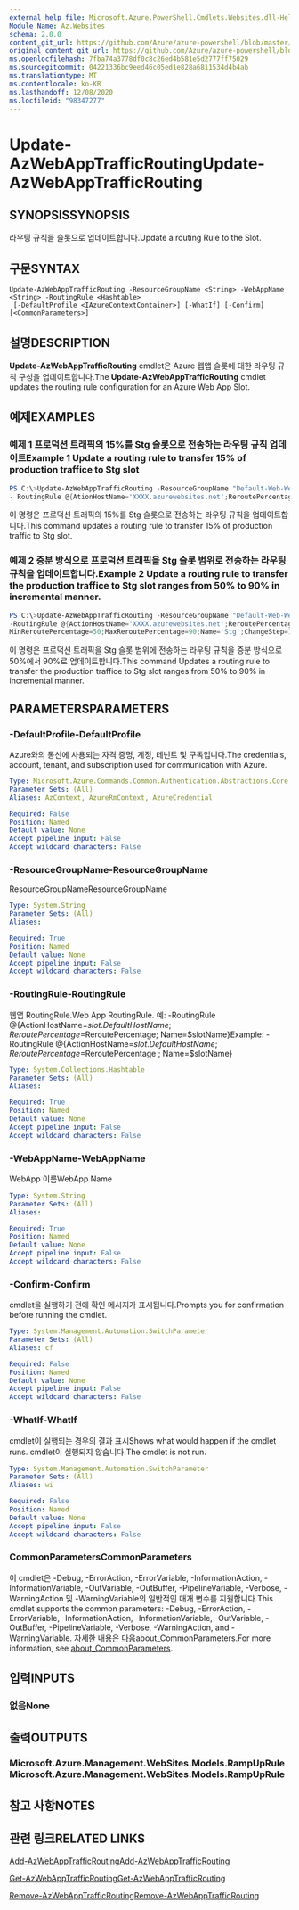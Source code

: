 ```yaml
---
external help file: Microsoft.Azure.PowerShell.Cmdlets.Websites.dll-Help.xml
Module Name: Az.Websites
schema: 2.0.0
content_git_url: https://github.com/Azure/azure-powershell/blob/master/src/Websites/Websites/help/Update-AzWebAppTrafficRouting.md
original_content_git_url: https://github.com/Azure/azure-powershell/blob/master/src/Websites/Websites/help/Update-AzWebAppTrafficRouting.md
ms.openlocfilehash: 7fba74a3778df0c8c26ed4b581e5d2777ff75029
ms.sourcegitcommit: 04221336bc9eed46c05ed1e828a6811534d4b4ab
ms.translationtype: MT
ms.contentlocale: ko-KR
ms.lasthandoff: 12/08/2020
ms.locfileid: "98347277"
---
```

# <span data-ttu-id="0de63-101">Update-AzWebAppTrafficRouting</span><span class="sxs-lookup"><span data-stu-id="0de63-101">Update-AzWebAppTrafficRouting</span></span>

## <span data-ttu-id="0de63-102">SYNOPSIS</span><span class="sxs-lookup"><span data-stu-id="0de63-102">SYNOPSIS</span></span>
<span data-ttu-id="0de63-103">라우팅 규칙을 슬롯으로 업데이트합니다.</span><span class="sxs-lookup"><span data-stu-id="0de63-103">Update a routing Rule to the Slot.</span></span>

## <span data-ttu-id="0de63-104">구문</span><span class="sxs-lookup"><span data-stu-id="0de63-104">SYNTAX</span></span>

```
Update-AzWebAppTrafficRouting -ResourceGroupName <String> -WebAppName <String> -RoutingRule <Hashtable>
 [-DefaultProfile <IAzureContextContainer>] [-WhatIf] [-Confirm] [<CommonParameters>]
```

## <span data-ttu-id="0de63-105">설명</span><span class="sxs-lookup"><span data-stu-id="0de63-105">DESCRIPTION</span></span>
<span data-ttu-id="0de63-106">**Update-AzWebAppTrafficRouting** cmdlet은 Azure 웹앱 슬롯에 대한 라우팅 규칙 구성을 업데이트합니다.</span><span class="sxs-lookup"><span data-stu-id="0de63-106">The **Update-AzWebAppTrafficRouting** cmdlet updates the routing rule configuration for an Azure Web App Slot.</span></span>

## <span data-ttu-id="0de63-107">예제</span><span class="sxs-lookup"><span data-stu-id="0de63-107">EXAMPLES</span></span>

### <span data-ttu-id="0de63-108">예제 1 프로덕션 트래픽의 15%를 Stg 슬롯으로 전송하는 라우팅 규칙 업데이트</span><span class="sxs-lookup"><span data-stu-id="0de63-108">Example 1 Update a routing rule to transfer 15% of production traffice to  Stg slot</span></span>
```powershell
PS C:\>Update-AzWebAppTrafficRouting -ResourceGroupName "Default-Web-WestUS" -WebAppName "ContosoSite" 
- RoutingRule @{AtionHostName='XXXX.azurewebsites.net';ReroutePercentage=15;Name='Stg'}
```

<span data-ttu-id="0de63-109">이 명령은 프로덕션 트래픽의 15%를 Stg 슬롯으로 전송하는 라우팅 규칙을 업데이트합니다.</span><span class="sxs-lookup"><span data-stu-id="0de63-109">This command updates a routing rule to transfer 15% of production traffic to Stg slot.</span></span>

### <span data-ttu-id="0de63-110">예제 2 증분 방식으로 프로덕션 트래픽을 Stg 슬롯 범위로 전송하는 라우팅 규칙을 업데이트합니다.</span><span class="sxs-lookup"><span data-stu-id="0de63-110">Example 2 Update a routing rule to transfer the production traffice to Stg slot ranges from 50% to 90% in incremental manner.</span></span>
```powershell
PS C:\>Update-AzWebAppTrafficRouting -ResourceGroupName "Default-Web-WestUS" -WebAppName "ContosoSite" 
-RoutingRule @{ActionHostName='XXXX.azurewebsites.net';ReroutePercentage=50;ChangeIntervalInMinutes=1;
MinReroutePercentage=50;MaxReroutePercentage=90;Name='Stg';ChangeStep=10}
```

<span data-ttu-id="0de63-111">이 명령은 프로덕션 트래픽을 Stg 슬롯 범위에 전송하는 라우팅 규칙을 증분 방식으로 50%에서 90%로 업데이트합니다.</span><span class="sxs-lookup"><span data-stu-id="0de63-111">This command Updates a routing rule to transfer the production traffice to Stg slot ranges from 50% to 90% in incremental manner.</span></span>

## <span data-ttu-id="0de63-112">PARAMETERS</span><span class="sxs-lookup"><span data-stu-id="0de63-112">PARAMETERS</span></span>

### <span data-ttu-id="0de63-113">-DefaultProfile</span><span class="sxs-lookup"><span data-stu-id="0de63-113">-DefaultProfile</span></span>
<span data-ttu-id="0de63-114">Azure와의 통신에 사용되는 자격 증명, 계정, 테넌트 및 구독입니다.</span><span class="sxs-lookup"><span data-stu-id="0de63-114">The credentials, account, tenant, and subscription used for communication with Azure.</span></span>

```yaml
Type: Microsoft.Azure.Commands.Common.Authentication.Abstractions.Core.IAzureContextContainer
Parameter Sets: (All)
Aliases: AzContext, AzureRmContext, AzureCredential

Required: False
Position: Named
Default value: None
Accept pipeline input: False
Accept wildcard characters: False
```

### <span data-ttu-id="0de63-115">-ResourceGroupName</span><span class="sxs-lookup"><span data-stu-id="0de63-115">-ResourceGroupName</span></span>
<span data-ttu-id="0de63-116">ResourceGroupName</span><span class="sxs-lookup"><span data-stu-id="0de63-116">ResourceGroupName</span></span>
```yaml
Type: System.String
Parameter Sets: (All)
Aliases:

Required: True
Position: Named
Default value: None
Accept pipeline input: False
Accept wildcard characters: False
```

### <span data-ttu-id="0de63-117">-RoutingRule</span><span class="sxs-lookup"><span data-stu-id="0de63-117">-RoutingRule</span></span>
<span data-ttu-id="0de63-118">웹앱 RoutingRule.</span><span class="sxs-lookup"><span data-stu-id="0de63-118">Web App RoutingRule.</span></span>
<span data-ttu-id="0de63-119">예: -RoutingRule @{ActionHostName=$slot. DefaultHostName; ReroutePercentage=$ReroutePercentage; Name=$slotName}</span><span class="sxs-lookup"><span data-stu-id="0de63-119">Example: -RoutingRule @{ActionHostName=$slot.DefaultHostName ; ReroutePercentage=$ReroutePercentage ; Name=$slotName}</span></span>

```yaml
Type: System.Collections.Hashtable
Parameter Sets: (All)
Aliases:

Required: True
Position: Named
Default value: None
Accept pipeline input: False
Accept wildcard characters: False
```

### <span data-ttu-id="0de63-120">-WebAppName</span><span class="sxs-lookup"><span data-stu-id="0de63-120">-WebAppName</span></span>
<span data-ttu-id="0de63-121">WebApp 이름</span><span class="sxs-lookup"><span data-stu-id="0de63-121">WebApp Name</span></span>

```yaml
Type: System.String
Parameter Sets: (All)
Aliases:

Required: True
Position: Named
Default value: None
Accept pipeline input: False
Accept wildcard characters: False
```

### <span data-ttu-id="0de63-122">-Confirm</span><span class="sxs-lookup"><span data-stu-id="0de63-122">-Confirm</span></span>
<span data-ttu-id="0de63-123">cmdlet을 실행하기 전에 확인 메시지가 표시됩니다.</span><span class="sxs-lookup"><span data-stu-id="0de63-123">Prompts you for confirmation before running the cmdlet.</span></span>

```yaml
Type: System.Management.Automation.SwitchParameter
Parameter Sets: (All)
Aliases: cf

Required: False
Position: Named
Default value: None
Accept pipeline input: False
Accept wildcard characters: False
```

### <span data-ttu-id="0de63-124">-WhatIf</span><span class="sxs-lookup"><span data-stu-id="0de63-124">-WhatIf</span></span>
<span data-ttu-id="0de63-125">cmdlet이 실행되는 경우의 결과 표시</span><span class="sxs-lookup"><span data-stu-id="0de63-125">Shows what would happen if the cmdlet runs.</span></span>
<span data-ttu-id="0de63-126">cmdlet이 실행되지 않습니다.</span><span class="sxs-lookup"><span data-stu-id="0de63-126">The cmdlet is not run.</span></span>

```yaml
Type: System.Management.Automation.SwitchParameter
Parameter Sets: (All)
Aliases: wi

Required: False
Position: Named
Default value: None
Accept pipeline input: False
Accept wildcard characters: False
```

### <span data-ttu-id="0de63-127">CommonParameters</span><span class="sxs-lookup"><span data-stu-id="0de63-127">CommonParameters</span></span>
<span data-ttu-id="0de63-128">이 cmdlet은 -Debug, -ErrorAction, -ErrorVariable, -InformationAction, -InformationVariable, -OutVariable, -OutBuffer, -PipelineVariable, -Verbose, -WarningAction 및 -WarningVariable의 일반적인 매개 변수를 지원합니다.</span><span class="sxs-lookup"><span data-stu-id="0de63-128">This cmdlet supports the common parameters: -Debug, -ErrorAction, -ErrorVariable, -InformationAction, -InformationVariable, -OutVariable, -OutBuffer, -PipelineVariable, -Verbose, -WarningAction, and -WarningVariable.</span></span> <span data-ttu-id="0de63-129">자세한 내용은 [다음](http://go.microsoft.com/fwlink/?LinkID=113216)about_CommonParameters.</span><span class="sxs-lookup"><span data-stu-id="0de63-129">For more information, see [about_CommonParameters](http://go.microsoft.com/fwlink/?LinkID=113216).</span></span>

## <span data-ttu-id="0de63-130">입력</span><span class="sxs-lookup"><span data-stu-id="0de63-130">INPUTS</span></span>

### <span data-ttu-id="0de63-131">없음</span><span class="sxs-lookup"><span data-stu-id="0de63-131">None</span></span>

## <span data-ttu-id="0de63-132">출력</span><span class="sxs-lookup"><span data-stu-id="0de63-132">OUTPUTS</span></span>

### <span data-ttu-id="0de63-133">Microsoft.Azure.Management.WebSites.Models.RampUpRule</span><span class="sxs-lookup"><span data-stu-id="0de63-133">Microsoft.Azure.Management.WebSites.Models.RampUpRule</span></span>

## <span data-ttu-id="0de63-134">참고 사항</span><span class="sxs-lookup"><span data-stu-id="0de63-134">NOTES</span></span>

## <span data-ttu-id="0de63-135">관련 링크</span><span class="sxs-lookup"><span data-stu-id="0de63-135">RELATED LINKS</span></span>

[<span data-ttu-id="0de63-136">Add-AzWebAppTrafficRouting</span><span class="sxs-lookup"><span data-stu-id="0de63-136">Add-AzWebAppTrafficRouting</span></span>](./Add-AzWebAppTrafficRouting.md)

[<span data-ttu-id="0de63-137">Get-AzWebAppTrafficRouting</span><span class="sxs-lookup"><span data-stu-id="0de63-137">Get-AzWebAppTrafficRouting</span></span>](./Get-AzWebAppTrafficRouting.md)

[<span data-ttu-id="0de63-138">Remove-AzWebAppTrafficRouting</span><span class="sxs-lookup"><span data-stu-id="0de63-138">Remove-AzWebAppTrafficRouting</span></span>](./Remove-AzWebAppTrafficRouting.md)
